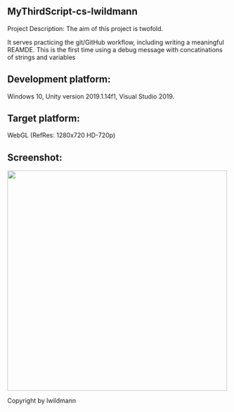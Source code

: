 ## MyThirdScript-cs-lwildmann
Project Description:
The aim of this project is twofold.

It serves practicing the git/GitHub workflow, including writing a meaningful REAMDE.
This is the first time using a debug message with concatinations of strings and variables

## Development platform:
Windows 10, Unity version 2019.1.14f1, Visual Studio 2019.

## Target platform:
WebGL (RefRes: 1280x720 HD-720p)

## Screenshot: 
<div>
<img src = "C:/Benutzer/User/Bilder/home-pic-playmode-mythirdscript-addnumber-cs-.jpg" width = "500">
</div>

Copyright by lwildmann